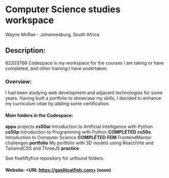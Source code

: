 # Computer Science studies workspace 
Wayne McRae - Johannesburg, South Africa

## Description:

62203768 Codespace is my workspace for the courses I am taking or have completed, and other training I have undertaken.

### Overview:

I had been studying web development and adjacent technologies for some years. 
Having built a portfolio to showcase my skills, I decided to enhance my curriculum vitae by adding some certification.

#### Main folders in the Codespace:

**apps** projects 
**cs50ai** Introduction to Artificial Intelligence with Python
**cs50p** Introduction to Programming with Python **COMPLETED**
**cs50x** Introduction to Computer Science **COMPLETED**
**FEM** FrontendMentor challenges
**portfolio** My portfolio with 3D models using React/Vite and TailwindCSS and ThreeJS
**practice**

See fivefiftyfive repository for unfound folders.

#### Website: <URL https://gaslitcatfish.com> (soon)
